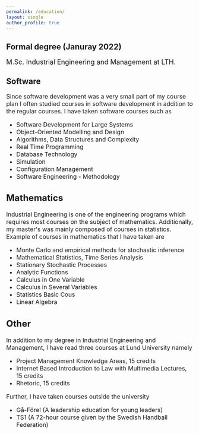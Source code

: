 ```yaml
---
permalink: /education/
layout: single
author_profile: true
--- 
```

<h2>Formal degree (Januray 2022)</h2>
<p style="font-size: 18px;">M.Sc. Industrial Engineering and Management at LTH.</p> 
 
<h2>Software</h2>
<span style="font-size: 16px; line-height: normal;">
Since software development was a very small part of my course plan I often studied courses in software development in addition to the regular courses. I have taken software courses such as
<ul style="font-size: 16px;">
 <li>Software Development for Large Systems</li>
 <li>Object-Oriented Modelling and Design  </li>
 <li>Algorithms, Data Structures and Complexity  </li>
 <li>Real Time Programming </li>
 <li>Database Technology   </li>
 <li>Simulation  </li>
 <li>Configuration Management  </li>
 <li>Software Engineering - Methodology </li>
</ul>  

<h2>Mathematics</h2>
<span style="font-size: 16px; line-height: normal;">
Industrial Engineering is one of the engineering programs which requires most courses on the subject of mathematics. Additionally, my master's  was mainly composed of courses in statistics. Example of courses in mathematics that I have taken are
<ul style="font-size: 16px;">
 <li>Monte Carlo and empirical methods for stochastic inference </li>
 <li>Mathematical Statistics, Time Series Analysis  </li>
 <li>Stationary Stochastic Processes </li>
 <li>Analytic Functions  </li>
 <li>Calculus in One Variable </li>
 <li>Calculus in Several Variables </li>
 <li>Statistics Basic Cous  </li>
 <li>Linear Algebra</li>
</ul>  


<h2>Other</h2> 
<span style="font-size: 16px; line-height: normal;">
In addition to my degree in Industrial Engineering and Management, I have read three courses at Lund University namely </span>
<ul style="font-size: 16px;">
 <li>Project Management Knowledge Areas, 15 credits</li>
 <li>Internet Based Introduction to Law with Multimedia Lectures, 15 credits</li>
 <li>Rhetoric, 15 credits  </li>
</ul>  

<span style="font-size: 16px; line-height: normal;">
Further, I have taken courses outside the university </span>
<ul style="font-size: 16px;">
 <li>Gå-Före! (A leadership education for young leaders)</li>
 <li>TS1 (A 72-hour course given by the Swedish Handball Federation)</li>
</ul>  
